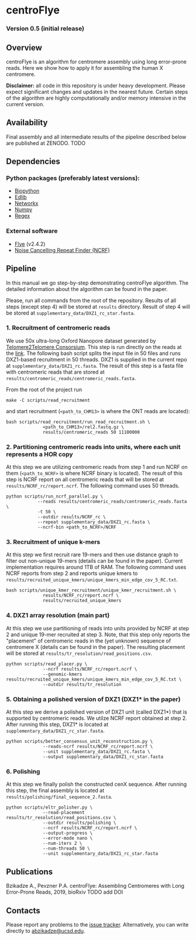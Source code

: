 # centroFlye

### Version 0.5 (initial release)
## Overview
centroFlye is an algorithm for centromere assembly using long error-prone reads.
Here we show how to apply it for assembling the human X centromere.
 
**Disclaimer:** all code in this repository is under heavy development.
Please expect significant changes and updates in the nearest future.
Certain steps of the algorithm are highly computationally and/or memory intensive in the current version.


## Availability
Final assembly and all intermediate results of the pipeline described below are published at ZENODO. TODO


## Dependencies
### Python packages (preferably latest versions):
+ [Biopython](https://pypi.org/project/biopython/)
+ [Edlib](https://pypi.org/project/edlib/)
+ [Networkx](https://pypi.org/project/networkx/)
+ [Numpy](https://pypi.org/project/numpy/)
+ [Regex](https://pypi.org/project/regex/)

### External software
+ [Flye](https://github.com/fenderglass/Flye) (v2.4.2)
+ [Noise Cancelling Repeat Finder (NCRF)](https://github.com/makovalab-psu/NoiseCancellingRepeatFinder)


## Pipeline
In this manual we go step-by-step demonstrating centroFlye algorithm.
The detailed information about the algorithm can be found in the paper.

Please, run all commands from the root of the repository.
Results of all steps (except step 4) will be stored at `results` directory.
Result of step 4 will be stored at ``supplementary_data/DXZ1_rc_star.fasta``.

### 1. Recruitment of centromeric reads

We use 50x ultra-long Oxford Nanopore dataset generated by [Telomere2Telomere Consorsium](https://github.com/nanopore-wgs-consortium/CHM13). 
This step is run directly on the reads at the [link](https://s3.amazonaws.com/nanopore-human-wgs/chm13/nanopore/rel2/rel2.fastq.gz).
The following bash script splits the input file in 50 files and runs DXZ1-based recruitment in 50 threads.
DXZ1 is supplied in the current repo at ``supplementary_data/DXZ1_rc.fasta``.
The result of this step is a fasta file with centromeric reads that are stored at ``results/centromeric_reads/centromeric_reads.fasta``.

From the root of the project run 
```
make -C scripts/read_recruitment
```
and start recruitment (`<path_to_CHM13>` is where the ONT reads are located):
```
bash scripts/read_recruitment/run_read_recruitment.sh \
              <path_to_CHM13>/rel2.fastq.gz \
              results/centromeric_reads 50 11100000
```

### 2. Partitioning centromeric reads into units, where each unit represents a HOR copy
At this step we are utilizing centromeric reads from step 1 and run NCRF on them (``<path_to_NCRF>`` is where NCRF binary is located).
The result of this step is NCRF report on all centromeric reads that will be stored at ``results/NCRF_rc/report.ncrf``.
The following command uses 50 threads.

```
python scripts/run_ncrf_parallel.py \
            --reads results/centromeric_reads/centromeric_reads.fasta \
            -t 50 \
            --outdir results/NCRF_rc \
            --repeat supplementary_data/DXZ1_rc.fasta \
            --ncrf-bin <path_to_NCRF>/NCRF
```

### 3. Recruitment of unique k-mers
At this step we first recruit rare 19-mers and then use distance graph to filter out non-unique 19-mers (details can be found in the paper).
Current implementation requires around 1TB of RAM.
The following command uses NCRF reports from step 2 and reports unique kmers to ``results/recruited_unique_kmers/unique_kmers_min_edge_cov_5_RC.txt``.

```
bash scripts/unique_kmer_recruitment/unique_kmer_recruitment.sh \
              results/NCRF_rc/report.ncrf \
              results/recruited_unique_kmers
```

### 4. DXZ1 array resolution (main part)
At this step we use partitioning of reads into units provided by NCRF at step 2 and unique 19-mer recruited at step 3.
Note, that this step only reports the "placement" of centromeric reads in the (yet unknown) sequence of centromere X (details can be found in the paper).
The resulting placement will be stored at ``results/tr_resolution/read_positions.csv``.

```
python scripts/read_placer.py \
              --ncrf results/NCRF_rc/report.ncrf \
              --genomic-kmers results/recruited_unique_kmers/unique_kmers_min_edge_cov_5_RC.txt \
              --outdir results/tr_resolution
```

### 5. Obtaining a polished version of DXZ1 (DXZ1* in the paper)
At this step we derive a polished version of DXZ1 unit (called DXZ1*) that is supported by centromeric reads.
We utilze NCRF report obtained at step 2.
After running this step, DXZ1* is located at ``supplementary_data/DXZ1_rc_star.fasta``.

```
python scripts/better_consensus_unit_reconstruction.py \
              --reads-ncrf results/NCRF_rc/report.ncrf \
              --unit supplementary_data/DXZ1_rc.fasta \
              --output supplementary_data/DXZ1_rc_star.fasta
```

### 6. Polishing
At this step we finally polish the constructed cenX sequence.
After running this step, the final assembly is located at ``results/polishing/final_sequence_2.fasta``.

```
python scripts/eltr_polisher.py \
              --read-placement results/tr_resolution/read_positions.csv \
              --outdir results/polishing \
              --ncrf results/NCRF_rc/report.ncrf \
              --output-progress \
              --error-mode nano \
              --num-iters 2 \
              --num-threads 50 \
              --unit supplementary_data/DXZ1_rc_star.fasta
```

## Publications
Bzikadze A., Pevzner P.A. centroFlye: Assembling Centromeres with Long Error-Prone Reads, 2019, bioRxiv TODO add DOI

## Contacts
Please report any problems to the [issue tracker](https://github.com/seryrzu/centroFlye/issues).
Alternatively, you can write directly to [abzikadze@ucsd.edu](mailto:abzikadze@ucsd.edu).

